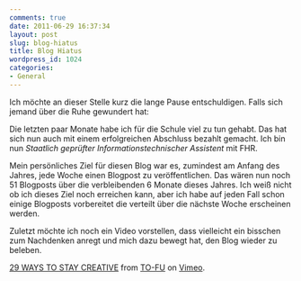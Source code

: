 ```yaml
---
comments: true
date: 2011-06-29 16:37:34
layout: post
slug: blog-hiatus
title: Blog Hiatus
wordpress_id: 1024
categories:
- General
---
```


Ich möchte an dieser Stelle kurz die lange Pause entschuldigen. Falls sich jemand über die Ruhe gewundert hat:

Die letzten paar Monate habe ich für die Schule viel zu tun gehabt. Das hat sich nun auch mit einem erfolgreichen Abschluss bezahlt gemacht. Ich bin nun _Staatlich geprüfter Informationstechnischer Assistent_ mit FHR.

Mein persönliches Ziel für diesen Blog war es, zumindest am Anfang des Jahres, jede Woche einen Blogpost zu veröffentlichen. Das wären nun noch 51 Blogposts über die verbleibenden 6 Monate dieses Jahres. Ich weiß nicht ob ich dieses Ziel noch erreichen kann, aber ich habe auf jeden Fall schon einige Blogposts vorbereitet die verteilt über die nächste Woche erscheinen werden.

Zuletzt möchte ich noch ein Video vorstellen, dass vielleicht ein bisschen zum Nachdenken anregt und mich dazu bewegt hat, den Blog wieder zu beleben.



[29 WAYS TO STAY CREATIVE](http://vimeo.com/24302498) from [TO-FU](http://vimeo.com/tofudesign) on [Vimeo](http://vimeo.com).
